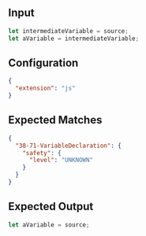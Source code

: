 
## Input
```javascript input
let intermediateVariable = source;
let aVariable = intermediateVariable;
```

## Configuration
```json configuration
{
  "extension": "js"
}
```

## Expected Matches
```json expected matches
{
  "38-71-VariableDeclaration": {
    "safety": {
      "level": "UNKNOWN"
    }
  }
}
```

## Expected Output
```javascript expected output
let aVariable = source;
```
